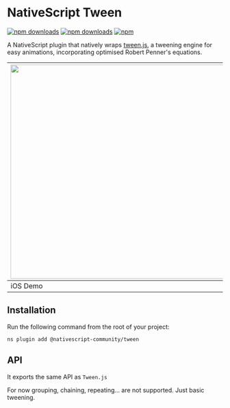 # NativeScript Tween

[![npm downloads](https://img.shields.io/npm/dm/@nativescript-community/tween.svg)](https://www.npmjs.com/package/@nativescript-community/tween)
[![npm downloads](https://img.shields.io/npm/dt/@nativescript-community/tween.svg)](https://www.npmjs.com/package/@nativescript-community/tween)
[![npm](https://img.shields.io/npm/v/@nativescript-community/tween.svg)](https://www.npmjs.com/package/@nativescript-community/tween)

A NativeScript plugin that natively wraps [tween.js](https://github.com/tweenjs/tween.js/), a tweening engine for easy animations, incorporating optimised Robert Penner's equations.

| <img src="https://i.imgur.com/BOCvWYm.gif" height="500" /> | <img src="https://i.imgur.com/4Q8VE8I.gif" height="500" /> |
| --- | ----------- |
| iOS Demo | Android Demo | 

## Installation

Run the following command from the root of your project:

`ns plugin add @nativescript-community/tween`

## API

It exports the same API as ```Tween.js```

For now grouping, chaining, repeating... are not supported. Just basic tweening.